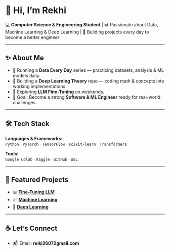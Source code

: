 # 👋 Hi, I’m Rekhi  

💻 **Computer Science & Engineering Student** | 📊 Passionate about Data, Machine Learning & Deep Learning | 🚀 Building projects every day to become a better engineer  

---

## ✨ About Me
- 📂 Running a **Data Every Day** series — practicing datasets, analysis & ML models daily.  
- 🧠 Building a **Deep Learning Theory** repo — coding math & concepts into working implementations.  
- 🔬 Exploring **LLM Fine-Tuning** on weekends.  
- 🎯 Goal: Become a strong **Software & ML Engineer** ready for real-world challenges.  

---

## 🛠️ Tech Stack
**Languages & Frameworks:**  
`Python` · `PyTorch` · `TensorFlow` · `scikit-learn` · `Transformers`  

**Tools:**  
`Google Colab` · `Kaggle` · `GitHub` · `WSL`  

---

## 📂 Featured Projects
- 📊 [**Fine-Tuning LLM**](https://github.com/Rekhii/Fine-Tuning-LLM)  
- 📈 [**Machine Learning**](https://github.com/Rekhii/Machine-Learning)  
- 🧠 [**Deep Learning**](https://github.com/Rekhii/Deep-Learning)  

---

## ☕ Let’s Connect
- 📬 Email: **reiki26072gmail.com**

